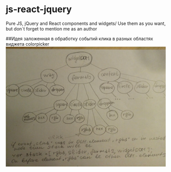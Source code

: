 # js-react-jquery
Pure JS, jQuery and React components and widgets/ Use them as you want, but don`t forget to mention me as an author

##Идея заложенная в обработку событий клика в разных областях виджета colorpicker
![DOM-дерево виджета](/img/IMG_20190725_005239.jpg)